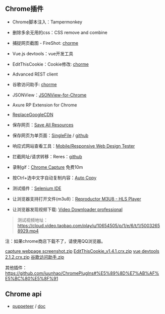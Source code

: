 ## Chrome插件

- Chrome脚本注入：Tampermonkey
- 删除多余无用的css：CSS remove and combine
- 捕捉网页截图 - FireShot: [chorme](https://download.csdn.net/download/winsty2008/10467191)
- Vue.js devtools：vue开发工具
- EditThisCookie：Cookie修改: [chorme](https://download.csdn.net/download/winsty2008/10467191)
- Advanced REST client
- 谷歌访问助手: [chorme](https://download.csdn.net/download/winsty2008/10467191)
- JSONView：[JSONView-for-Chrome](https://github.com/gildas-lormeau/JSONView-for-Chrome)
- Axure RP Extension for Chrome
- [ReplaceGoogleCDN](https://github.com/colindcli/ReplaceGoogleCDN)
- 保存网页：[Save All Resources](https://chrome.google.com/webstore/detail/save-all-resources/abpdnfjocnmdomablahdcfnoggeeiedb)
- 保存网页为单页面：[SingleFile](https://chrome.google.com/extensions/detail/mpiodijhokgodhhofbcjdecpffjipkle) / [github](https://github.com/gildas-lormeau/SingleFile)
- 响应式网站查看工具：[Mobile/Responsive Web Design Tester](https://chrome.google.com/webstore/detail/mobileresponsive-web-desi/elmekokodcohlommfikpmojheggnbelo)
- 拦截网址/请求转移：Reres：[github](https://github.com/annnhan/ReRes)
- 录制gif：[Chrome Capture](https://chrome.google.com/webstore/detail/chrome-capture/ggaabchcecdbomdcnbahdfddfikjmphe) 免费10m
- 按Ctrl+选中文字自动复制内容：[Auto Copy](https://chrome.google.com/webstore/detail/auto-copy/bijpdibkloghppkbmhcklkogpjaenfkg)

- 测试插件：[Selenium IDE](https://chrome.google.com/webstore/detail/selenium-ide/mooikfkahbdckldjjndioackbalphokd)

- 让浏览器支持打开文件(m3u8)：[Reproductor M3U8 - HLS Player](https://chrome.google.com/webstore/detail/reproductor-m3u8-hls-play/lcipembjfkmeggpihdpdgnjildgniffl)
- 让浏览器发现视频下载: [Video Downloader professional](https://chrome.google.com/webstore/detail/video-downloader-professi/bacakpdjpomjaelpkpkabmedhkoongbi)


> 测试视频地址：https://cloud.video.taobao.com/play/u/10654505/p/1/e/6/t/1/50032658929.mp4


注：如果chrome商店下载不了，请使用QQ浏览器。


[capture webpage screenshot.zip](https://github.com/colindcli/CodeGit/files/1265530/capture.webpage.screenshot.zip)
[EditThisCookie_v1.4.1.crx.zip](https://github.com/colindcli/CodeGit/files/1265529/EditThisCookie_v1.4.1.crx.zip)
[vue devtools 2.1.2.crx.zip](https://github.com/colindcli/CodeGit/files/1265531/vue.devtools.2.1.2.crx.zip)
[谷歌访问助手.zip](https://github.com/colindcli/CodeGit/files/1265528/default.zip)


其他插件：https://github.com/iuunhao/ChromePlugIns#%E5%89%8D%E7%AB%AF%E5%BC%80%E5%8F%91




## Chrome api

- [puppeteer](https://github.com/GoogleChrome/puppeteer) / [doc](https://pptr.dev/)